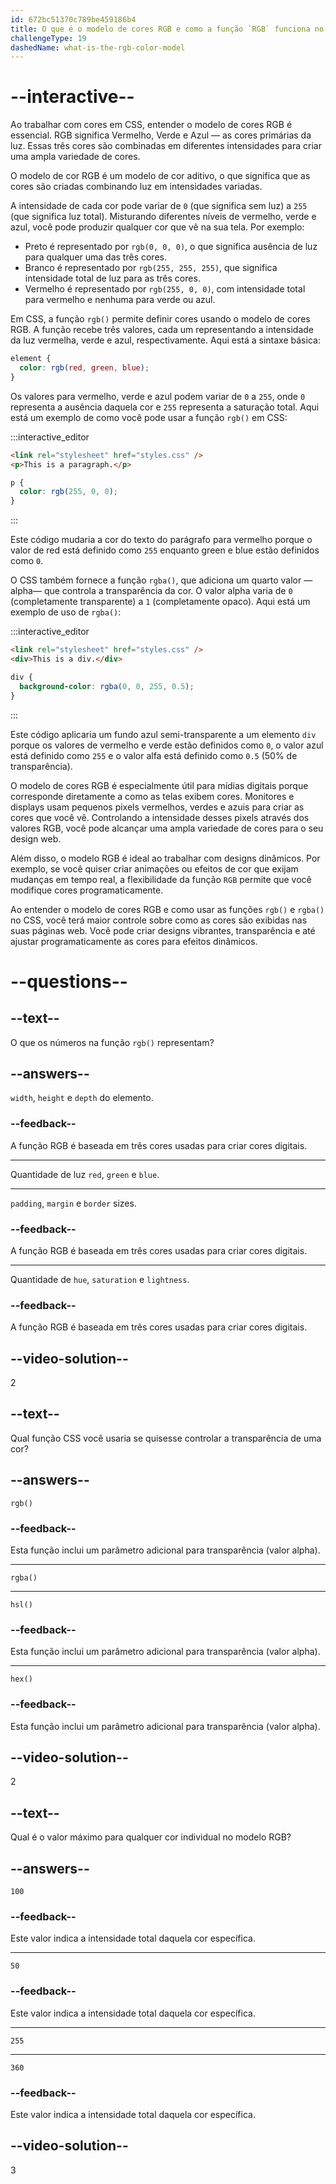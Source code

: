 ```yaml
---
id: 672bc51370c789be459186b4
title: O que é o modelo de cores RGB e como a função `RGB` funciona no CSS?
challengeType: 19
dashedName: what-is-the-rgb-color-model
---
```


# --interactive--

Ao trabalhar com cores em CSS, entender o modelo de cores RGB é essencial. RGB significa Vermelho, Verde e Azul — as cores primárias da luz. Essas três cores são combinadas em diferentes intensidades para criar uma ampla variedade de cores. 

O modelo de cor RGB é um modelo de cor aditivo, o que significa que as cores são criadas combinando luz em intensidades variadas. 

A intensidade de cada cor pode variar de `0` (que significa sem luz) a `255` (que significa luz total). Misturando diferentes níveis de vermelho, verde e azul, você pode produzir qualquer cor que vê na sua tela. Por exemplo:

- Preto é representado por `rgb(0, 0, 0)`, o que significa ausência de luz para qualquer uma das três cores.
- Branco é representado por `rgb(255, 255, 255)`, que significa intensidade total de luz para as três cores.
- Vermelho é representado por `rgb(255, 0, 0)`, com intensidade total para vermelho e nenhuma para verde ou azul.

Em CSS, a função `rgb()` permite definir cores usando o modelo de cores RGB. A função recebe três valores, cada um representando a intensidade da luz vermelha, verde e azul, respectivamente. Aqui está a sintaxe básica:

```css
element {
  color: rgb(red, green, blue);
}
```

Os valores para vermelho, verde e azul podem variar de `0` a `255`, onde `0` representa a ausência daquela cor e `255` representa a saturação total. Aqui está um exemplo de como você pode usar a função `rgb()` em CSS:

:::interactive_editor

```html
<link rel="stylesheet" href="styles.css" />
<p>This is a paragraph.</p>
```

```css
p {
  color: rgb(255, 0, 0);
}
```

:::

Este código mudaria a cor do texto do parágrafo para vermelho porque o valor de red está definido como `255` enquanto green e blue estão definidos como `0`.

O CSS também fornece a função `rgba()`, que adiciona um quarto valor —alpha— que controla a transparência da cor. O valor alpha varia de `0` (completamente transparente) a `1` (completamente opaco). Aqui está um exemplo de uso de `rgba()`:

:::interactive_editor

```html
<link rel="stylesheet" href="styles.css" />
<div>This is a div.</div>
```

```css
div {
  background-color: rgba(0, 0, 255, 0.5);
}
```

:::

Este código aplicaria um fundo azul semi-transparente a um elemento `div` porque os valores de vermelho e verde estão definidos como `0`, o valor azul está definido como `255` e o valor alfa está definido como `0.5` (50% de transparência).

O modelo de cores RGB é especialmente útil para mídias digitais porque corresponde diretamente a como as telas exibem cores. Monitores e displays usam pequenos pixels vermelhos, verdes e azuis para criar as cores que você vê. Controlando a intensidade desses pixels através dos valores RGB, você pode alcançar uma ampla variedade de cores para o seu design web.

Além disso, o modelo RGB é ideal ao trabalhar com designs dinâmicos. Por exemplo, se você quiser criar animações ou efeitos de cor que exijam mudanças em tempo real, a flexibilidade da função `RGB` permite que você modifique cores programaticamente.

Ao entender o modelo de cores RGB e como usar as funções `rgb()` e `rgba()` no CSS, você terá maior controle sobre como as cores são exibidas nas suas páginas web. Você pode criar designs vibrantes, transparência e até ajustar programaticamente as cores para efeitos dinâmicos.

# --questions--

## --text--

O que os números na função `rgb()` representam?

## --answers--

`width`, `height` e `depth` do elemento.

### --feedback--

A função RGB é baseada em três cores usadas para criar cores digitais.

---

Quantidade de luz `red`, `green` e `blue`.

---

`padding`, `margin` e `border` sizes.

### --feedback--

A função RGB é baseada em três cores usadas para criar cores digitais.

---

Quantidade de `hue`, `saturation` e `lightness`.

### --feedback--

A função RGB é baseada em três cores usadas para criar cores digitais.

## --video-solution--

2

## --text--

Qual função CSS você usaria se quisesse controlar a transparência de uma cor?

## --answers--

`rgb()`

### --feedback--

Esta função inclui um parâmetro adicional para transparência (valor alpha).

---

`rgba()`

---

`hsl()`

### --feedback--

Esta função inclui um parâmetro adicional para transparência (valor alpha).

---

`hex()`

### --feedback--

Esta função inclui um parâmetro adicional para transparência (valor alpha).

## --video-solution--

2

## --text--

Qual é o valor máximo para qualquer cor individual no modelo RGB?

## --answers--

`100`

### --feedback--

Este valor indica a intensidade total daquela cor específica.

---

`50`

### --feedback--

Este valor indica a intensidade total daquela cor específica.

---

`255`

---

`360`

### --feedback--

Este valor indica a intensidade total daquela cor específica.

## --video-solution--

3
